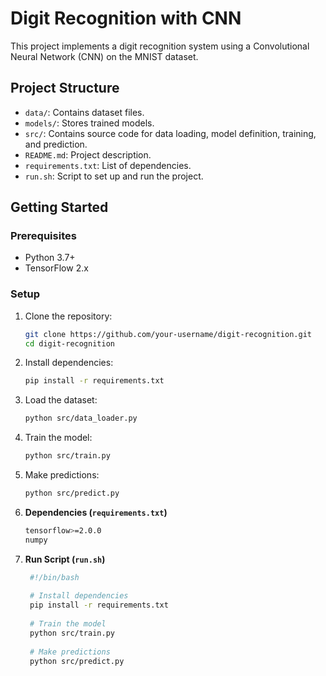 # Digit Recognition with CNN

This project implements a digit recognition system using a Convolutional Neural Network (CNN) on the MNIST dataset.

## Project Structure

- `data/`: Contains dataset files.
- `models/`: Stores trained models.
- `src/`: Contains source code for data loading, model definition, training, and prediction.
- `README.md`: Project description.
- `requirements.txt`: List of dependencies.
- `run.sh`: Script to set up and run the project.

## Getting Started

### Prerequisites

- Python 3.7+
- TensorFlow 2.x

### Setup

1. Clone the repository:

   ```sh
   git clone https://github.com/your-username/digit-recognition.git
   cd digit-recognition

2. Install dependencies:

   ```sh
   pip install -r requirements.txt

3. Load the dataset:

   ```sh
   python src/data_loader.py
   
4. Train the model:

   ```sh
   python src/train.py

5. Make predictions:

   ```sh
   python src/predict.py

6. **Dependencies (`requirements.txt`)**

   ```sh
   tensorflow>=2.0.0
   numpy

7. **Run Script (`run.sh`)**

   ```sh
    #!/bin/bash
    
    # Install dependencies
    pip install -r requirements.txt
    
    # Train the model
    python src/train.py
    
    # Make predictions
    python src/predict.py

